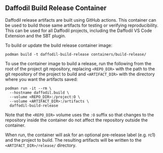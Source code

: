 <!--
  Licensed to the Apache Software Foundation (ASF) under one or more
  contributor license agreements.  See the NOTICE file distributed with
  this work for additional information regarding copyright ownership.
  The ASF licenses this file to You under the Apache License, Version 2.0
  (the "License"); you may not use this file except in compliance with
  the License.  You may obtain a copy of the License at

      http://www.apache.org/licenses/LICENSE-2.0

  Unless required by applicable law or agreed to in writing, software
  distributed under the License is distributed on an "AS IS" BASIS,
  WITHOUT WARRANTIES OR CONDITIONS OF ANY KIND, either express or implied.
  See the License for the specific language governing permissions and
  limitations under the License.
-->

## Daffodil Build Release Container

Daffodil release artifacts are built using GitHub actions. This container can
be used to build those same artifacts for testing or verifying reproducibility.
This can be used for all Daffodil projects, including the Daffodil VS Code
Extension and the SBT plugin.

To build or update the build release container image:

    podman build -t daffodil-build-release containers/build-release/

To use the container image to build a release, run the following from the root
of the project git repository, replacing `<REPO_DIR>` with the path to the git
repository of the project to build and `<ARTIFACT_DIR>` with the directory
where you want the artifacts saved:

    podman run -it --rm \
      --hostname daffodil.build \
      --volume <REPO_DIR>:/project:O \
      --volume <ARTIFACT_DIR>:/artifacts \
      daffodil-build-release

Note that the `<REPO_DIR>` volume uses the `:O` suffix so that changes to the
repository inside the container do not affect the repository outside the
container.

When run, the container will ask for an optional pre-release label (e.g. rc1)
and the project to build. The resulting artifacts will be written to the
`<ARTIFACT_DIR>/release/` directory.
